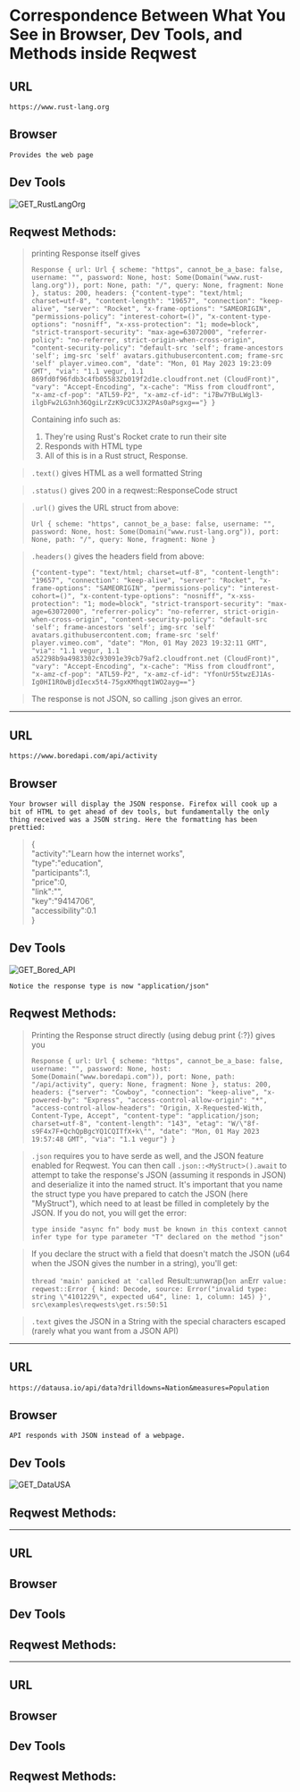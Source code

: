 # Correspondence Between What You See in Browser, Dev Tools, and Methods inside Reqwest

## URL

    https://www.rust-lang.org

## Browser

    Provides the web page

## Dev Tools

![GET_RustLangOrg](https://user-images.githubusercontent.com/66894106/235514674-fc56e361-42e8-4a8f-8d16-1a93176b41e6.png)

## Reqwest Methods:

> printing Response itself gives
>
> `Response { url: Url { scheme: "https", cannot_be_a_base: false, username: "", password: None, host: Some(Domain("www.rust-lang.org")), port: None, path: "/", query: None, fragment: None }, status: 200, headers: {"content-type": "text/html; charset=utf-8", "content-length": "19657", "connection": "keep-alive", "server": "Rocket", "x-frame-options": "SAMEORIGIN", "permissions-policy": "interest-cohort=()", "x-content-type-options": "nosniff", "x-xss-protection": "1; mode=block", "strict-transport-security": "max-age=63072000", "referrer-policy": "no-referrer, strict-origin-when-cross-origin", "content-security-policy": "default-src 'self'; frame-ancestors 'self'; img-src 'self' avatars.githubusercontent.com; frame-src 'self' player.vimeo.com", "date": "Mon, 01 May 2023 19:23:09 GMT", "via": "1.1 vegur, 1.1 869fd0f96fdb3c4fb055832b019f2d1e.cloudfront.net (CloudFront)", "vary": "Accept-Encoding", "x-cache": "Miss from cloudfront", "x-amz-cf-pop": "ATL59-P2", "x-amz-cf-id": "i7Bw7YBuLWgl3-ilgbFw2LG3nh36QgiLrZzK9cUC3JX2PAs0aPsgxg=="} }`
>
> Containing info such as:
>
> 1. They're using Rust's Rocket crate to run their site
> 1. Responds with HTML type
> 1. All of this is in a Rust struct, Response.

> `.text()` gives HTML as a well formatted String

> `.status()` gives 200 in a reqwest::ResponseCode struct

> `.url()` gives the URL struct from above:
>
> `Url { scheme: "https", cannot_be_a_base: false, username: "", password: None, host: Some(Domain("www.rust-lang.org")), port: None, path: "/", query: None, fragment: None }`

> `.headers()` gives the headers field from above:
>
> `{"content-type": "text/html; charset=utf-8", "content-length": "19657", "connection": "keep-alive", "server": "Rocket", "x-frame-options": "SAMEORIGIN", "permissions-policy": "interest-cohort=()", "x-content-type-options": "nosniff", "x-xss-protection": "1; mode=block", "strict-transport-security": "max-age=63072000", "referrer-policy": "no-referrer, strict-origin-when-cross-origin", "content-security-policy": "default-src 'self'; frame-ancestors 'self'; img-src 'self' avatars.githubusercontent.com; frame-src 'self' player.vimeo.com", "date": "Mon, 01 May 2023 19:32:11 GMT", "via": "1.1 vegur, 1.1 a52298b9a4983302c93091e39cb79af2.cloudfront.net (CloudFront)", "vary": "Accept-Encoding", "x-cache": "Miss from cloudfront", "x-amz-cf-pop": "ATL59-P2", "x-amz-cf-id": "YfonUr55twzEJ1As-Ig0HI1R0wBjdIecx5t4-75gxKMhqgt1WO2ayg=="}`

> The response is not JSON, so calling .json gives an error.

---

## URL

    https://www.boredapi.com/api/activity

## Browser

    Your browser will display the JSON response. Firefox will cook up a bit of HTML to get ahead of dev tools, but fundamentally the only thing received was a JSON string. Here the formatting has been prettied:

> { <br/>
> "activity":"Learn how the internet works",<br/>
> "type":"education",<br/>
> "participants":1,<br/>
> "price":0,<br/>
> "link":"",<br/>
> "key":"9414706",<br/>
> "accessibility":0.1<br/>
> }

## Dev Tools

![GET_Bored_API](https://user-images.githubusercontent.com/66894106/235520101-edf95730-bd0a-4eb8-aa6d-daa1ee14a292.png)

    Notice the response type is now "application/json"

## Reqwest Methods:

> Printing the Response struct directly (using debug print {:?}) gives you
>
> `Response { url: Url { scheme: "https", cannot_be_a_base: false, username: "", password: None, host: Some(Domain("www.boredapi.com")), port: None, path: "/api/activity", query: None, fragment: None }, status: 200, headers: {"server": "Cowboy", "connection": "keep-alive", "x-powered-by": "Express", "access-control-allow-origin": "*", "access-control-allow-headers": "Origin, X-Requested-With, Content-Type, Accept", "content-type": "application/json; charset=utf-8", "content-length": "143", "etag": "W/\"8f-s9F4x7F+QchQpBgcYQ1CQITfX+k\"", "date": "Mon, 01 May 2023 19:57:48 GMT", "via": "1.1 vegur"} }`

> `.json` requires you to have serde as well, and the JSON feature enabled for Reqwest. You can then call `.json::<MyStruct>().await` to attempt to take the response's JSON (assuming it responds in JSON) and deserialize it into the named struct. It's important that you name the struct type you have prepared to catch the JSON (here "MyStruct"), which need to at least be filled in completely by the JSON. If you do not, you will get the error:
>
> `type inside "async fn" body must be known in this context
cannot infer type for type parameter "T" declared on the method "json"`

> If you declare the struct with a field that doesn't match the JSON (u64 when the JSON gives the number in a string), you'll get:
>
> `thread 'main' panicked at 'called `Result::unwrap()`on an`Err` value: reqwest::Error { kind: Decode, source: Error("invalid type: string \"4101229\", expected u64", line: 1, column: 145) }', src\examples\reqwests\get.rs:50:51`

> `.text` gives the JSON in a String with the special characters escaped (rarely what you want from a JSON API)

---

## URL

    https://datausa.io/api/data?drilldowns=Nation&measures=Population

## Browser

    API responds with JSON instead of a webpage.

## Dev Tools

![GET_DataUSA](https://user-images.githubusercontent.com/66894106/235530040-4d583a4e-c0a9-42c1-97c1-301203fff47b.png)

## Reqwest Methods:

---

## URL

## Browser

## Dev Tools

## Reqwest Methods:

---

## URL

## Browser

## Dev Tools

## Reqwest Methods:
